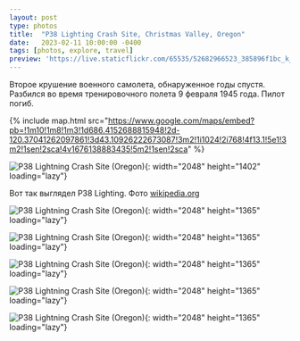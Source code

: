 ```yaml
---
layout: post
type: photos
title:  "P38 Lighting Crash Site, Christmas Valley, Oregon"
date:   2023-02-11 10:00:00 -0400
tags: [photos, explore, travel]
preview: 'https://live.staticflickr.com/65535/52682966523_385896f1bc_k_d.jpg'
---
```


Второе крушение военного самолета, обнаруженное годы спустя. Разбился во время тренировочного полета 9 февраля 1945 года. Пилот погиб.

{% include map.html src="https://www.google.com/maps/embed?pb=!1m10!1m8!1m3!1d686.4152688815948!2d-120.37041262097861!3d43.10926222673087!3m2!1i1024!2i768!4f13.1!5e1!3m2!1sen!2sca!4v1676138883435!5m2!1sen!2sca" %}

![P38 Lightning Crash Site (Oregon)](https://live.staticflickr.com/65535/52682750914_5dfc84675c_k.jpg){: width="2048" height="1402" loading="lazy"}

Вот так выглядел P38 Lighting. Фото [wikipedia.org](https://en.wikipedia.org/wiki/Lockheed_P-38_Lightning)

![P38 Lightning Crash Site (Oregon)](https://live.staticflickr.com/65535/52682469541_bab263b5df_k.jpg){: width="2048" height="1365" loading="lazy"}

![P38 Lightning Crash Site (Oregon)](https://live.staticflickr.com/65535/52681950727_303ea57391_k.jpg){: width="2048" height="1365" loading="lazy"}

![P38 Lightning Crash Site (Oregon)](https://live.staticflickr.com/65535/52682469156_35d488c4db_k.jpg){: width="2048" height="1365" loading="lazy"}

![P38 Lightning Crash Site (Oregon)](https://live.staticflickr.com/65535/52681950362_5f56a03809_k.jpg){: width="2048" height="1365" loading="lazy"}

![P38 Lightning Crash Site (Oregon)](https://live.staticflickr.com/65535/52682966523_385896f1bc_k.jpg){: width="2048" height="1365" loading="lazy"}

